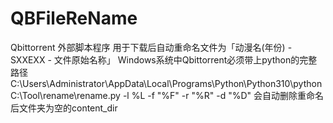 # QBFileReName

Qbittorrent 外部脚本程序 用于下载后自动重命名文件为「动漫名(年份) - SXXEXX - 文件原始名称」
Windows系统中Qbittorrent必须带上python的完整路径 C:\Users\Administrator\AppData\Local\Programs\Python\Python310\python C:\Tool\rename\rename.py -l %L -f "%F" -r "%R" -d "%D"
会自动删除重命名后文件夹为空的content_dir
